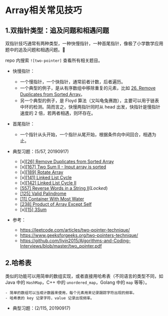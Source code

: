 # Array相关常见技巧

## 1.双指针类型：追及问题和相遇问题

双指针技巧通常有两种类型，一种快慢指针，一种首尾指针，像极了小学数学应用题中的追及问题和相遇问题。🤔

repo 内搜索 `![two-pointer]` 查看所有相关题目。

- 快慢指针：
    - 一个慢指针，一个快指针，通常前者计数，后者遍历。
    - 一个典型的例子，是从有序数组中移除重复的元素，比如 [26. Remove Duplicates from Sorted Array](https://leetcode.com/problems/remove-duplicates-from-sorted-array/)。
    - 另一个典型的例子，是 Floyd 算法（又叫龟兔赛跑），主要可以用于链表中环的检测。简而言之，快慢两指针同时从 head 出发，快指针是慢指针速度的 2 倍，若两者相遇，则环存在。
- 首尾指针：
    - 一个指针从头开始，一个指针从尾开始，根据条件向中间回合，相遇为止。

- 典型习题：(5/57, 20190917)

    - [x][[26] Remove Duplicates from Sorted Array](https://leetcode.com/problems/remove-duplicates-from-sorted-array/)
    - [x][[167] Two Sum II - Input array is sorted](https://leetcode.com/problems/two-sum-ii-input-array-is-sorted/)
    - [x][[189] Rotate Array](https://leetcode.com/problems/rotate-array/)
    - [x][[141] Linked List Cycle](https://leetcode.com/problems/linked-list-cycle/)
    - [x][[142] Linked List Cycle II](https://leetcode.com/problems/linked-list-cycle-ii/)
    - [[557] Reverse Words in a String II](https://leetcode.com/problems/reverse-words-in-a-string-ii/description/)(*Locked*)
    - [[125] Valid Palindrome](https://leetcode.com/problems/valid-palindrome/)
    - [[11] Container With Most Water](https://leetcode.com/problems/container-with-most-water/)
    - [[238] Product of Array Except Self](https://leetcode.com/problems/product-of-array-except-self/)
    - [x][[15] 3Sum](https://leetcode.com/problems/3sum/)

- 参考：

    - https://leetcode.com/articles/two-pointer-technique/
    - https://www.geeksforgeeks.org/two-pointers-technique/
    - https://github.com/liyin2015/Algorithms-and-Coding-Interviews/blob/master/two_pointer.pdf

## 2.哈希表

类似的功能可以用简单的数组实现，或者直接用哈希表（不同语言的类型不同，如 Java 中的 `HashMap`，C++ 中的 `unordered_map`，Golang 中的 `map` 等等）。

    - 简单的数组可以当成计数器来使用，每个元素用来记录跟踪字符出现的频率。
    - 哈希表的 key 记录字符，value 记录出现频率。

- 典型习题：(2/115, 20190917)

